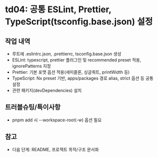 # td04: 공통 ESLint, Prettier, TypeScript(tsconfig.base.json) 설정

## 작업 내역

- 루트에 .eslintrc.json, .prettierrc, tsconfig.base.json 생성
- ESLint: typescript, prettier 플러그인 및 recommended preset 적용, ignorePatterns 지정
- Prettier: 기본 포맷 옵션 적용(세미콜론, 싱글쿼트, printWidth 등)
- TypeScript: Nx preset 기반, apps/packages 경로 alias, strict 옵션 등 공통 설정
- 관련 패키지(devDependencies) 설치

## 트러블슈팅/특이사항

- pnpm add 시 --workspace-root(-w) 옵션 필요

## 참고

- 다음 단계: README, 프로젝트 목적/구조 문서화
